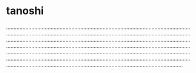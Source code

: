 # tanoshi
...............................................................................................................................................................................................................................................................................................................................................................................................................................................................................................................................................................................................................................................................................................................................................................................................................................................................................................